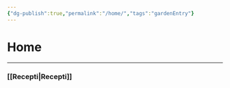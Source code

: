 ```yaml
---
{"dg-publish":true,"permalink":"/home/","tags":"gardenEntry"}
---
```


# Home
---

### [[Recepti|Recepti]]